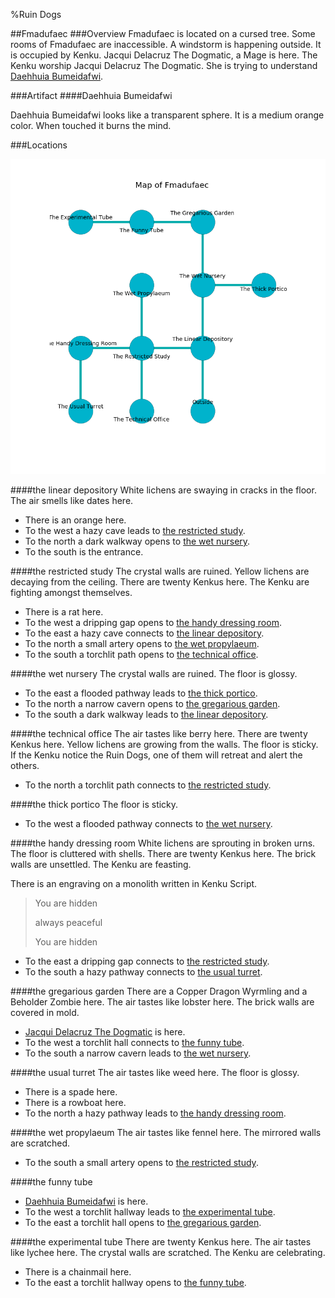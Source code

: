 %Ruin Dogs

##Fmadufaec
###Overview
Fmadufaec is located on a cursed tree. Some rooms of Fmadufaec are inaccessible. A windstorm is happening outside. It is occupied by Kenku. <a name="Jacqui-Delacruz-The-Dogmatic"></a>Jacqui Delacruz The Dogmatic, a Mage is here. The Kenku worship Jacqui Delacruz The Dogmatic. She  is trying to understand [Daehhuia Bumeidafwi](#Daehhuia-Bumeidafwi). 



###Artifact
####<a name="Daehhuia-Bumeidafwi"></a>Daehhuia Bumeidafwi


Daehhuia Bumeidafwi looks like a transparent sphere. It is a medium orange color. When touched it burns the mind. 





###Locations


![](../v2/images/Fmadufaec.png)

####<a name="the-linear-depository"></a>the linear depository
White lichens are swaying in cracks in the floor. The air smells like dates here. 



* There is an orange here.
* To the west a hazy cave leads to [the restricted study](#the-restricted-study).
* To the north a dark walkway opens to [the wet nursery](#the-wet-nursery).
* To the south is the entrance.


####<a name="the-restricted-study"></a>the restricted study
The crystal walls are ruined. Yellow lichens are decaying from the ceiling. There are twenty Kenkus here. The Kenku are fighting amongst themselves. 



* There is a rat here.
* To the west a dripping gap opens to [the handy dressing room](#the-handy-dressing-room).
* To the east a hazy cave connects to [the linear depository](#the-linear-depository).
* To the north a small artery opens to [the wet propylaeum](#the-wet-propylaeum).
* To the south a torchlit path opens to [the technical office](#the-technical-office).


####<a name="the-wet-nursery"></a>the wet nursery
The crystal walls are ruined. The floor is glossy. 



* To the east a flooded pathway leads to [the thick portico](#the-thick-portico).
* To the north a narrow cavern opens to [the gregarious garden](#the-gregarious-garden).
* To the south a dark walkway leads to [the linear depository](#the-linear-depository).


####<a name="the-technical-office"></a>the technical office
The air tastes like berry here. There are twenty Kenkus here. Yellow lichens are growing from the walls. The floor is sticky. If the Kenku notice the Ruin Dogs, one of them will retreat and alert the others. 



* To the north a torchlit path connects to [the restricted study](#the-restricted-study).


####<a name="the-thick-portico"></a>the thick portico
The floor is sticky. 



* To the west a flooded pathway connects to [the wet nursery](#the-wet-nursery).


####<a name="the-handy-dressing-room"></a>the handy dressing room
White lichens are sprouting in broken urns. The floor is cluttered with shells. There are twenty Kenkus here. The brick walls are unsettled. The Kenku are feasting. 

There is an engraving on a monolith written in Kenku Script. 

> You are hidden
>
> always peaceful
>
> You are hidden
>


* To the east a dripping gap connects to [the restricted study](#the-restricted-study).
* To the south a hazy pathway connects to [the usual turret](#the-usual-turret).


####<a name="the-gregarious-garden"></a>the gregarious garden
There are a Copper Dragon Wyrmling and a Beholder Zombie here. The air tastes like lobster here. The brick walls are covered in mold. 



* [Jacqui Delacruz The Dogmatic](#Jacqui-Delacruz-The-Dogmatic) is here.
* To the west a torchlit hall connects to [the funny tube](#the-funny-tube).
* To the south a narrow cavern leads to [the wet nursery](#the-wet-nursery).


####<a name="the-usual-turret"></a>the usual turret
The air tastes like weed here. The floor is glossy. 



* There is a spade here.
* There is a rowboat here.
* To the north a hazy pathway leads to [the handy dressing room](#the-handy-dressing-room).


####<a name="the-wet-propylaeum"></a>the wet propylaeum
The air tastes like fennel here. The mirrored walls are scratched. 



* To the south a small artery opens to [the restricted study](#the-restricted-study).


####<a name="the-funny-tube"></a>the funny tube




* [Daehhuia Bumeidafwi](#Daehhuia-Bumeidafwi) is here.
* To the west a torchlit hallway leads to [the experimental tube](#the-experimental-tube).
* To the east a torchlit hall opens to [the gregarious garden](#the-gregarious-garden).


####<a name="the-experimental-tube"></a>the experimental tube
There are twenty Kenkus here. The air tastes like lychee here. The crystal walls are scratched. The Kenku are celebrating. 



* There is a chainmail here.
* To the east a torchlit hallway opens to [the funny tube](#the-funny-tube).


